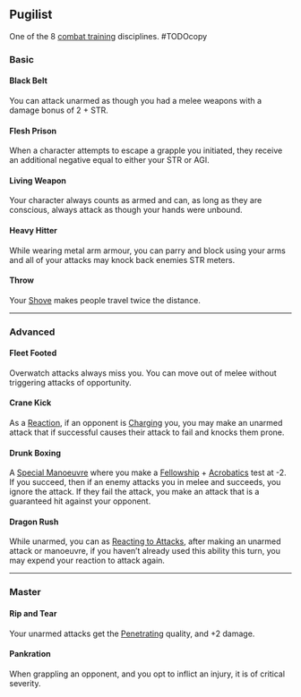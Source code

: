 ## Pugilist
One of the 8 [combat training](Combat-Training) disciplines.
#TODOcopy 

### Basic

#### Black Belt
You can attack unarmed as though you had a melee weapons with a damage bonus of 2 + STR.

#### Flesh Prison
When a character attempts to escape a grapple you initiated, they receive an additional negative equal to either your STR or AGI.

#### Living Weapon
Your character always counts as armed and can, as long as they are conscious, always attack as though your hands were unbound.

#### Heavy Hitter
While wearing metal arm armour, you can parry and block using your arms and all of your attacks may knock back enemies STR meters.

#### Throw
Your [Shove](Combat#Shove) makes people travel twice the distance.

---
### Advanced

#### Fleet Footed
Overwatch attacks always miss you. You can move out of melee without triggering attacks of opportunity.

#### Crane Kick
As a [Reaction](Combat#Reacting%20to%20Attacks), if an opponent is [Charging](Combat#Charging) you, you may make an unarmed attack that if successful causes their attack to fail and knocks them prone.

#### Drunk Boxing
A [Special Manoeuvre](Combat#Special%20Manoeuvres) where you make a [Fellowship](Stats#Fellowship) + [Acrobatics](Acrobatics) test at -2. If you succeed, then if an enemy attacks you in melee and succeeds, you ignore the attack. If they fail the attack, you make an attack that is a guaranteed hit against your opponent.

#### Dragon Rush
While unarmed, you can as [Reacting to Attacks](Combat#Reacting%20to%20Attacks), after making an unarmed attack or manoeuvre, if you haven’t already used this ability this turn, you may expend your reaction to attack again.

---

### Master

#### Rip and Tear
Your unarmed attacks get the [Penetrating](Weapon-Traits#Penetrating) quality, and +2 damage.

#### Pankration
When grappling an opponent, and you opt to inflict an injury, it is of critical severity.